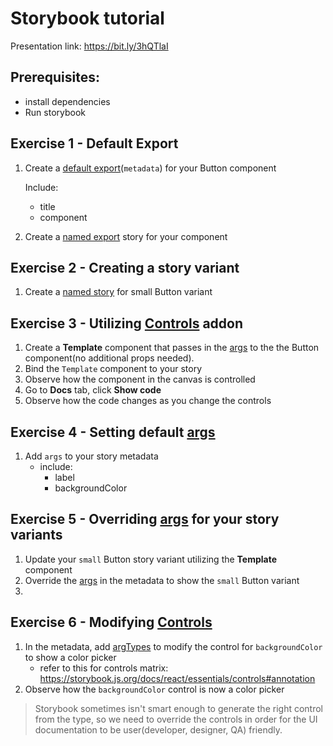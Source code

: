 # Storybook tutorial

Presentation link:
https://bit.ly/3hQTlaI

## Prerequisites:

- install dependencies
- Run storybook

## Exercise 1 - Default Export

1. Create a [default export](https://storybook.js.org/docs/react/writing-stories/introduction#defining-stories)(`metadata`) for your Button component

   Include:

   - title
   - component

2. Create a [named export](https://storybook.js.org/docs/react/writing-stories/introduction#defining-stories) story for your component

## Exercise 2 - Creating a story variant

1. Create a [named story](https://storybook.js.org/docs/react/writing-stories/introduction#defining-stories) for small Button variant

## Exercise 3 - Utilizing [Controls](https://storybook.js.org/docs/react/essentials/controls) addon

1. Create a **Template** component that passes in the [args](https://storybook.js.org/docs/react/writing-stories/args) to the the Button component(no additional props needed).
2. Bind the `Template` component to your story
3. Observe how the component in the canvas is controlled
4. Go to **Docs** tab, click **Show code**
5. Observe how the code changes as you change the controls

## Exercise 4 - Setting default [args](https://storybook.js.org/docs/react/writing-stories/args)

1. Add `args` to your story metadata
   - include:
     - label
     - backgroundColor

## Exercise 5 - Overriding [args](https://storybook.js.org/docs/react/writing-stories/args) for your story variants

1. Update your `small` Button story variant utilizing the **Template** component
2. Override the [args](https://storybook.js.org/docs/react/writing-stories/args) in the metadata to show the `small` Button variant
3.

## Exercise 6 - Modifying [Controls](https://storybook.js.org/docs/react/essentials/controls)

1. In the metadata, add [argTypes](<[Controls](https://storybook.js.org/docs/react/essentials/controls)>) to modify the control for `backgroundColor` to show a color picker
   - refer to this for controls matrix: https://storybook.js.org/docs/react/essentials/controls#annotation
2. Observe how the `backgroundColor` control is now a color picker

> Storybook sometimes isn't smart enough to generate the right control from the type, so we need to override the controls in order for the UI documentation to be user(developer, designer, QA) friendly.
